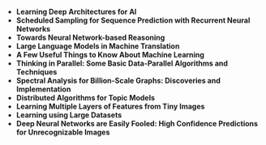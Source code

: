 
 <ul>
  
 <li><b><a target="_blank" href="https://github.com/manjunath5496/Top-Papers-on-Machine-Learning/blob/master/mal(1).pdf" style="text-decoration:none;">Learning Deep Architectures for AI</a></b></li>
  
<li><b><a target="_blank" href="https://github.com/manjunath5496/Top-Papers-on-Machine-Learning/blob/master/mal(2).pdf" style="text-decoration:none;">Scheduled Sampling for Sequence Prediction with Recurrent Neural Networks</a></b></li>

<li><b><a target="_blank" href="https://github.com/manjunath5496/Top-Papers-on-Machine-Learning/blob/master/mal(3).pdf" style="text-decoration:none;">Towards Neural Network-based Reasoning</a></b></li>
  
<li><b><a target="_blank" href="https://github.com/manjunath5496/Top-Papers-on-Machine-Learning/blob/master/mal(4).pdf" style="text-decoration:none;">Large Language Models in Machine Translation</a></b></li>
                               
  <li><b><a target="_blank" href="https://github.com/manjunath5496/Top-Papers-on-Machine-Learning/blob/master/mal(5).pdf" style="text-decoration:none;">A Few Useful Things to Know About Machine Learning</a></b></li>  
     <li><b><a target="_blank" href="https://github.com/manjunath5496/Top-Papers-on-Machine-Learning/blob/master/mal(6).pdf" style="text-decoration:none;">Thinking in Parallel: Some Basic Data-Parallel Algorithms and Techniques</a></b></li>  
  
<li><b><a target="_blank" href="https://github.com/manjunath5496/Top-Papers-on-Machine-Learning/blob/master/mal(7).pdf" style="text-decoration:none;">Spectral Analysis for Billion-Scale Graphs: Discoveries and Implementation</a></b></li>
<li><b><a target="_blank" href="https://github.com/manjunath5496/Top-Papers-on-Machine-Learning/blob/master/mal(8).pdf" style="text-decoration:none;">Distributed Algorithms for Topic Models</a></b></li>
  
<li><b><a target="_blank" href="https://github.com/manjunath5496/Top-Papers-on-Machine-Learning/blob/master/mal(9).pdf" style="text-decoration:none;">Learning Multiple Layers of Features from Tiny Images</a></b></li>

<li><b><a target="_blank" href="https://github.com/manjunath5496/Top-Papers-on-Machine-Learning/blob/master/mal(10).pdf" style="text-decoration:none;">Learning using Large Datasets</a></b></li>
  
<li><b><a target="_blank" href="https://github.com/manjunath5496/Top-Papers-on-Machine-Learning/blob/master/mal(11).pdf" style="text-decoration:none;">Deep Neural Networks are Easily Fooled: High Confidence Predictions for Unrecognizable Images</a></b></li>

  
 
  
  
  
  
  

</ul>
